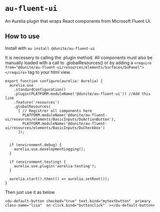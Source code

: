 # `au-fluent-ui`
An Aurelia plugin that wraps React components from Microsoft Fluent UI.

## How to use
Install with
`au install @dunite/au-fluent-ui`

It is necessery to calling the .plugin method. All components must also be manually loaded with a call to .globalResources() or by adding a `<require from="@dunite/au-fluent-ui/resources/elements/Surfaces/DuPanel"></require>` tag to your html view.

```
export function configure(aurelia: Aurelia) {
  aurelia.use
    .standardConfiguration()
    .plugin(PLATFORM.moduleName('@dunite/au-fluent-ui')) //Add this line
    .feature('resources')
    .globalResources(
      [ // Registrer all components here
        PLATFORM.moduleName('@dunite/au-fluent-ui/resources/elements/BasicInputs/DuActionButton'),
        PLATFORM.moduleName('@dunite/au-fluent-ui/resources/elements/BasicInputs/DuCheckbox')
      ]);
    

  if (environment.debug) {
    aurelia.use.developmentLogging();
  }

  if (environment.testing) {
    aurelia.use.plugin('aurelia-testing');
  }

  aurelia.start().then(() => aurelia.setRoot());
}
```

Then just use it as below
```
<du-default-button checked="true" text.bind="mytextbutton"  primary class-name="lisa"  on-click.bind="buttonclick"  ></du-default-button>
```